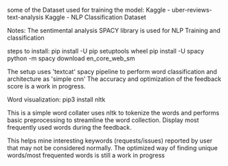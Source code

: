 some of the Dataset used for training the model:
Kaggle - uber-reviews-text-analysis
Kaggle - NLP Classification Dataset

Notes:
The sentimental analysis SPACY library is used for NLP Training and classification

steps to install:
pip install -U pip setuptools wheel
pip install -U spacy
python -m spacy download en_core_web_sm

The setup uses 'textcat' spacy pipeline to perform word classification and architecture as 'simple cnn'
The accuracy and optimization of the feedback score is a work in progress.


Word visualization:
pip3 install nltk

This is a simple word collater uses nltk to tokenize the words and performs basic preprocessing to streamline the word collection.
Display most frequently used words during the feedback.

This helps mine interesting keywords (requests/issues) reported by user that may not be considered normally.
The optimized way of finding unique words/most frequented words is still a work in progress